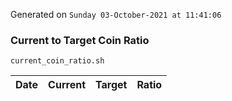 Generated on `Sunday 03-October-2021 at 11:41:06`

### Current to Target Coin Ratio
`current_coin_ratio.sh`

Date|Current|Target|Ratio
---|---|---|---
